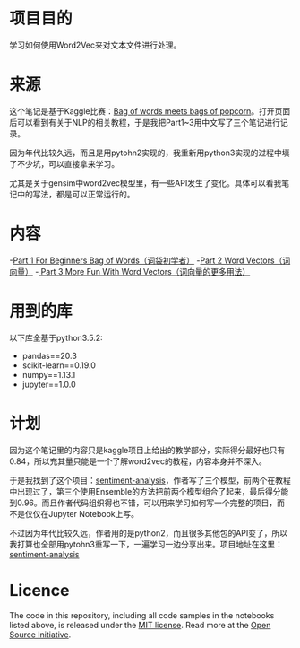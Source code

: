 # 项目目的

学习如何使用Word2Vec来对文本文件进行处理。

# 来源

这个笔记是基于Kaggle比赛：[Bag of words meets bags of popcorn](https://www.kaggle.com/c/word2vec-nlp-tutorial)。打开页面后可以看到有关于NLP的相关教程，于是我把Part1~3用中文写了三个笔记进行记录。

因为年代比较久远，而且是用pytohn2实现的，我重新用python3实现的过程中填了不少坑，可以直接拿来学习。

尤其是关于gensim中word2vec模型里，有一些API发生了变化。具体可以看我笔记中的写法，都是可以正常运行的。

# 内容

-[Part 1 For Beginners Bag of Words（词袋初学者）](http://nbviewer.jupyter.org/github/BrambleXu/word2vec-movies/blob/master/Part%201%20For%20Beginners%20Bag%20of%20Words%EF%BC%88%E8%AF%8D%E8%A2%8B%E5%88%9D%E5%AD%A6%E8%80%85%EF%BC%89.ipynb)
-[Part 2 Word Vectors（词向量）](http://nbviewer.jupyter.org/github/BrambleXu/word2vec-movies/blob/master/Part%202%20Word%20Vectors%EF%BC%88%E8%AF%8D%E5%90%91%E9%87%8F%EF%BC%89.ipynb)
-[ Part 3 More Fun With Word Vectors（词向量的更多用法）](http://nbviewer.jupyter.org/github/BrambleXu/word2vec-movies/blob/master/Part%203%20More%20Fun%20With%20Word%20Vectors%EF%BC%88%E8%AF%8D%E5%90%91%E9%87%8F%E7%9A%84%E6%9B%B4%E5%A4%9A%E7%94%A8%E6%B3%95%EF%BC%89.ipynb)

# 用到的库

以下库全基于python3.5.2:

- pandas==20.3
- scikit-learn==0.19.0
- numpy==1.13.1
- jupyter==1.0.0

# 计划

因为这个笔记里的内容只是kaggle项目上给出的教学部分，实际得分最好也只有0.84，所以充其量只能是一个了解word2vec的教程，内容本身并不深入。

于是我找到了这个项目：[sentiment-analysis](https://github.com/pangolulu/sentiment-analysis)，作者写了三个模型，前两个在教程中出现过了，第三个使用Ensemble的方法把前两个模型组合了起来，最后得分能到0.96。而且作者代码组织得也不错，可以用来学习如何写一个完整的项目，而不是仅仅在Jupyter Notebook上写。

不过因为年代比较久远，作者用的是python2，而且很多其他包的API变了，所以我打算也全部用pytohn3重写一下，一遍学习一边分享出来。项目地址在这里：[sentiment-analysis](https://github.com/BrambleXu/sentiment-analysis)

# Licence

The code in this repository, including all code samples in the notebooks listed
above, is released under the [MIT license](LICENSE-CODE). Read more at the
[Open Source Initiative](https://opensource.org/licenses/MIT).
